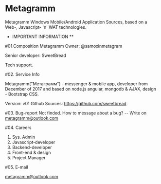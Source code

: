 # Metagramm
Metagramm Windows Mobile/Android Application Sources, based on a Web-, Javascript- 'n' WAT technologies.

* IMPORTANT INFORMATION **

#01.Composition
Metagramm Owner: @samoxinmetagram

Senior developer: SweetBread

Tech support.

#02. Service Info

Metagramm("Метаграмм") - messenger & mobile app, developer from December of 2017 and based on node.js angular, mongodb & AJAX, design - 
Bootstrap CSS.

Version: v01
Github Sources: https://github.com/sweetbread

#03. Bug-report
Not finded. How to message about a bug? -- Write on metagramm@outlook.com

#04. Careers
1) Sys. Admin
2) Javascript-developer
3) Backend-developer
4) Front-end & design 
5) Project Manager

#05. E-mail

metagramm@outlook.com
